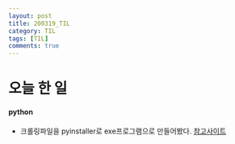 ```yaml
---
layout: post
title: 200319_TIL
category: TIL
tags: [TIL]
comments: true
---
```


# 오늘 한 일
#### python
- 크롤링파일을 pyinstaller로 exe프로그램으로 만들어봤다.
[참고사이트](https://hongku.tistory.com/338)
